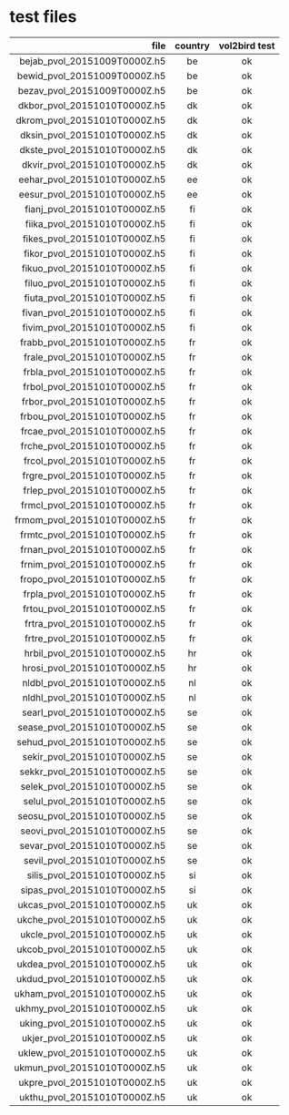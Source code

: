 # test files

|file | country | vol2bird test |
|----:|:-------:|:-------------:|
|bejab_pvol_20151009T0000Z.h5 | be | ok |
|bewid_pvol_20151009T0000Z.h5 | be | ok |
|bezav_pvol_20151009T0000Z.h5 | be | ok |
|dkbor_pvol_20151010T0000Z.h5 | dk | ok |
|dkrom_pvol_20151010T0000Z.h5 | dk | ok |
|dksin_pvol_20151010T0000Z.h5 | dk | ok |
|dkste_pvol_20151010T0000Z.h5 | dk | ok |
|dkvir_pvol_20151010T0000Z.h5 | dk | ok |
|eehar_pvol_20151010T0000Z.h5 | ee | ok |
|eesur_pvol_20151010T0000Z.h5 | ee | ok |
|fianj_pvol_20151010T0000Z.h5 | fi | ok |
|fiika_pvol_20151010T0000Z.h5 | fi | ok |
|fikes_pvol_20151010T0000Z.h5 | fi | ok |
|fikor_pvol_20151010T0000Z.h5 | fi | ok |
|fikuo_pvol_20151010T0000Z.h5 | fi | ok |
|filuo_pvol_20151010T0000Z.h5 | fi | ok |
|fiuta_pvol_20151010T0000Z.h5 | fi | ok |
|fivan_pvol_20151010T0000Z.h5 | fi | ok |
|fivim_pvol_20151010T0000Z.h5 | fi | ok |
|frabb_pvol_20151010T0000Z.h5 | fr | ok |
|frale_pvol_20151010T0000Z.h5 | fr | ok |
|frbla_pvol_20151010T0000Z.h5 | fr | ok |
|frbol_pvol_20151010T0000Z.h5 | fr | ok |
|frbor_pvol_20151010T0000Z.h5 | fr | ok |
|frbou_pvol_20151010T0000Z.h5 | fr | ok |
|frcae_pvol_20151010T0000Z.h5 | fr | ok |
|frche_pvol_20151010T0000Z.h5 | fr | ok |
|frcol_pvol_20151010T0000Z.h5 | fr | ok |
|frgre_pvol_20151010T0000Z.h5 | fr | ok |
|frlep_pvol_20151010T0000Z.h5 | fr | ok |
|frmcl_pvol_20151010T0000Z.h5 | fr | ok |
|frmom_pvol_20151010T0000Z.h5 | fr | ok |
|frmtc_pvol_20151010T0000Z.h5 | fr | ok |
|frnan_pvol_20151010T0000Z.h5 | fr | ok |
|frnim_pvol_20151010T0000Z.h5 | fr | ok |
|fropo_pvol_20151010T0000Z.h5 | fr | ok |
|frpla_pvol_20151010T0000Z.h5 | fr | ok |
|frtou_pvol_20151010T0000Z.h5 | fr | ok |
|frtra_pvol_20151010T0000Z.h5 | fr | ok |
|frtre_pvol_20151010T0000Z.h5 | fr | ok |
|hrbil_pvol_20151010T0000Z.h5 | hr | ok |
|hrosi_pvol_20151010T0000Z.h5 | hr | ok |
|nldbl_pvol_20151010T0000Z.h5 | nl | ok |
|nldhl_pvol_20151010T0000Z.h5 | nl | ok |
|searl_pvol_20151010T0000Z.h5 | se | ok |
|sease_pvol_20151010T0000Z.h5 | se | ok |
|sehud_pvol_20151010T0000Z.h5 | se | ok |
|sekir_pvol_20151010T0000Z.h5 | se | ok |
|sekkr_pvol_20151010T0000Z.h5 | se | ok |
|selek_pvol_20151010T0000Z.h5 | se | ok |
|selul_pvol_20151010T0000Z.h5 | se | ok |
|seosu_pvol_20151010T0000Z.h5 | se | ok |
|seovi_pvol_20151010T0000Z.h5 | se | ok |
|sevar_pvol_20151010T0000Z.h5 | se | ok |
|sevil_pvol_20151010T0000Z.h5 | se | ok |
|silis_pvol_20151010T0000Z.h5 | si | ok |
|sipas_pvol_20151010T0000Z.h5 | si | ok |
|ukcas_pvol_20151010T0000Z.h5 | uk | ok |
|ukche_pvol_20151010T0000Z.h5 | uk | ok |
|ukcle_pvol_20151010T0000Z.h5 | uk | ok |
|ukcob_pvol_20151010T0000Z.h5 | uk | ok |
|ukdea_pvol_20151010T0000Z.h5 | uk | ok |
|ukdud_pvol_20151010T0000Z.h5 | uk | ok |
|ukham_pvol_20151010T0000Z.h5 | uk | ok |
|ukhmy_pvol_20151010T0000Z.h5 | uk | ok |
|uking_pvol_20151010T0000Z.h5 | uk | ok |
|ukjer_pvol_20151010T0000Z.h5 | uk | ok |
|uklew_pvol_20151010T0000Z.h5 | uk | ok |
|ukmun_pvol_20151010T0000Z.h5 | uk | ok |
|ukpre_pvol_20151010T0000Z.h5 | uk | ok |
|ukthu_pvol_20151010T0000Z.h5 | uk | ok |
